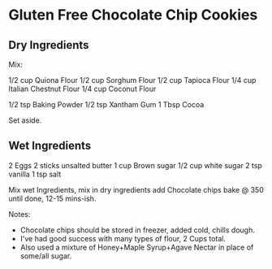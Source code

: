 Gluten Free Chocolate Chip Cookies
==================================

Dry Ingredients
---------------

Mix:

1/2 cup Quiona Flour
1/2 cup Sorghum Flour
1/2 cup Tapioca Flour
1/4 cup Italian Chestnut Flour
1/4 cup Coconut Flour

1/2 tsp Baking Powder
1/2 tsp Xantham Gum
1 Tbsp Cocoa

Set aside.

Wet Ingredients
---------------

2 Eggs
2 sticks unsalted butter
1 cup Brown sugar
1/2 cup white sugar
2 tsp vanilla
1 tsp salt


Mix wet Ingredients, mix in dry ingredients add Chocolate chips bake @ 350 until done, 12-15 mins-ish.

Notes:
* Chocolate chips should be stored in freezer, added cold, chills dough.
* I've had good success with many types of flour, 2 Cups total.
* Also used a mixture of Honey+Maple Syrup+Agave Nectar in place of some/all sugar.
